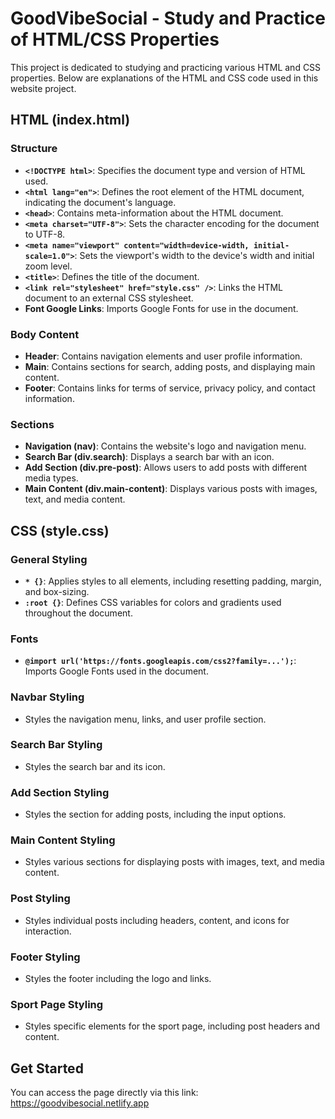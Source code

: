 # GoodVibeSocial - Study and Practice of HTML/CSS Properties

This project is dedicated to studying and practicing various HTML and CSS properties. Below are explanations of the HTML and CSS code used in this website project.

## HTML (index.html)

### Structure
- **`<!DOCTYPE html>`**: Specifies the document type and version of HTML used.
- **`<html lang="en">`**: Defines the root element of the HTML document, indicating the document's language.
- **`<head>`**: Contains meta-information about the HTML document.
- **`<meta charset="UTF-8">`**: Sets the character encoding for the document to UTF-8.
- **`<meta name="viewport" content="width=device-width, initial-scale=1.0">`**: Sets the viewport's width to the device's width and initial zoom level.
- **`<title>`**: Defines the title of the document.
- **`<link rel="stylesheet" href="style.css" />`**: Links the HTML document to an external CSS stylesheet.
- **Font Google Links**: Imports Google Fonts for use in the document.

### Body Content
- **Header**: Contains navigation elements and user profile information.
- **Main**: Contains sections for search, adding posts, and displaying main content.
- **Footer**: Contains links for terms of service, privacy policy, and contact information.

### Sections
- **Navigation (nav)**: Contains the website's logo and navigation menu.
- **Search Bar (div.search)**: Displays a search bar with an icon.
- **Add Section (div.pre-post)**: Allows users to add posts with different media types.
- **Main Content (div.main-content)**: Displays various posts with images, text, and media content.

## CSS (style.css)

### General Styling
- **`* {}`**: Applies styles to all elements, including resetting padding, margin, and box-sizing.
- **`:root {}`**: Defines CSS variables for colors and gradients used throughout the document.

### Fonts
- **`@import url('https://fonts.googleapis.com/css2?family=...');`**: Imports Google Fonts used in the document.

### Navbar Styling
- Styles the navigation menu, links, and user profile section.

### Search Bar Styling
- Styles the search bar and its icon.

### Add Section Styling
- Styles the section for adding posts, including the input options.

### Main Content Styling
- Styles various sections for displaying posts with images, text, and media content.

### Post Styling
- Styles individual posts including headers, content, and icons for interaction.

### Footer Styling
- Styles the footer including the logo and links.

### Sport Page Styling
- Styles specific elements for the sport page, including post headers and content.


## Get Started

You can access the page directly via this link: https://goodvibesocial.netlify.app
